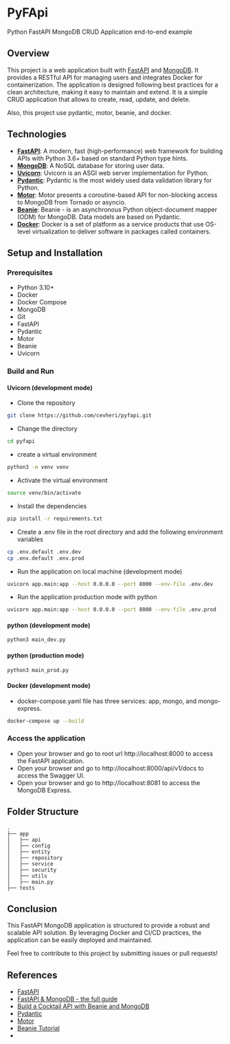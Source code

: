 # PyFApi

Python FastAPI MongoDB CRUD Application end-to-end example

## Overview

This project is a web application built with [FastAPI](https://fastapi.tiangolo.com/)
and [MongoDB](https://www.mongodb.com/).
It provides a RESTful API for managing users and integrates Docker for containerization. The application is designed
following best practices for a clean architecture, making it easy to maintain and extend.
It is a simple CRUD application that allows to create, read, update, and delete.

Also, this project use pydantic, motor, beanie, and docker.

## Technologies

- **[FastAPI](https://fastapi.tiangolo.com/)**: A modern, fast (high-performance) web framework for building APIs with
  Python 3.6+ based on standard Python type hints.
- **[MongoDB](https://www.mongodb.com/)**: A NoSQL database for storing user data.
- **[Uvicorn](https://www.uvicorn.org/)**: Uvicorn is an ASGI web server implementation for Python.
- **[Pydantic](https://pydantic-docs.helpmanual.io/)**: Pydantic is the most widely used data validation library for
  Python.
- **[Motor](https://motor.readthedocs.io/en/stable/)**: Motor presents a coroutine-based API for non-blocking access to
  MongoDB from Tornado or asyncio.
- **[Beanie](https://beanie-odm.dev/)**: Beanie - is an asynchronous Python object-document mapper (ODM) for MongoDB.
  Data models are based on Pydantic.
- **[Docker](https://www.docker.com/)**: Docker is a set of platform as a service products that use OS-level
  virtualization to deliver software in packages called containers.

## Setup and Installation

### Prerequisites

- Python 3.10+
- Docker
- Docker Compose
- MongoDB
- Git
- FastAPI
- Pydantic
- Motor
- Beanie
- Uvicorn

### Build and Run

#### Uvicorn (development mode)

- Clone the repository

```bash
git clone https://github.com/cevheri/pyfapi.git
```

- Change the directory

```bash
cd pyfapi
```

- create a virtual environment

```bash
python3 -m venv venv
```

- Activate the virtual environment

```bash
source venv/bin/activate
```

- Install the dependencies

```bash
pip install -r requirements.txt
```

- Create a .env file in the root directory and add the following environment variables

```bash
cp .env.default .env.dev
cp .env.default .env.prod
```

- Run the application on local machine (development mode)

```bash
uvicorn app.main:app --host 0.0.0.0 --port 8000 --env-file .env.dev
```

- Run the application production mode with python

```bash
uvicorn app.main:app --host 0.0.0.0 --port 8000 --env-file .env.prod
```

#### python (development mode)

```bash
python3 main_dev.py
```

#### python (production mode)

```bash
python3 main_prod.py
```

#### Docker (development mode)

* docker-compose.yaml file has three services: app, mongo, and mongo-express.

```bash
docker-compose up --build
```

### Access the application

- Open your browser and go to root url http://localhost:8000 to access the FastAPI application.
- Open your browser and go to http://localhost:8000/api/v1/docs to access the Swagger UI.
- Open your browser and go to http://localhost:8081 to access the MongoDB Express.

## Folder Structure

```plaintext
.
├── app
│   ├── api
│   ├── config
│   ├── entity
│   ├── repository
│   ├── service
│   ├── security
│   ├── utils
│   ├── main.py
├── tests

```

## Conclusion

This FastAPI MongoDB application is structured to provide a robust and scalable API solution. By leveraging Docker and
CI/CD practices, the application can be easily deployed and maintained.

Feel free to contribute to this project by submitting issues or pull requests!

## References

- [FastAPI](https://fastapi.tiangolo.com/)
- [FastAPI & MongoDB - the full guide](https://github.com/fastapi/fastapi/discussions/9074)
- [Build a Cocktail API with Beanie and MongoDB](https://www.mongodb.com/developer/languages/python/beanie-odm-fastapi-cocktails//)
- [Pydantic](https://docs.pydantic.dev/dev/)
- [Motor](https://motor.readthedocs.io/en/stable/tutorial-asyncio.html)
- [Beanie Tutorial](https://beanie-odm.dev/getting-started/)
- 

